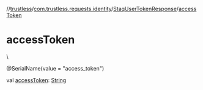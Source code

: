 //[trustless](../../../index.md)/[com.trustless.requests.identity](../index.md)/[StaqUserTokenResponse](index.md)/[accessToken](access-token.md)

# accessToken

\

@SerialName(value = &quot;access_token&quot;)

val [accessToken](access-token.md): [String](https://kotlinlang.org/api/latest/jvm/stdlib/kotlin/-string/index.html)

